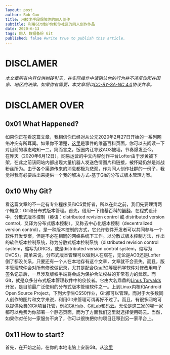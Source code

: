 ```yaml
---
layout: post
author: Bob Guo
title: 用技术手段保障你的同人创作
subtitle: 利用Git维护你和你社区的同人创作作品
date: 2020-6-13
tags: 同人 数据备份 Git
published: false #write true to publish this article.
---
```

# DISCLAMER
*本文章所有内容仅供抛砖引玉，在实际操作中请确认你的行为并不违反你所在国家、地区的法律。如果你有需要，本文章将以[CC-BY-SA-NC 4.0](https://creativecommons.org/licenses/by-nc-sa/4.0/)协议共享。*
# DISCLAMER OVER
## 0x01 What Happened?
如果你正在看这篇文章，我相信你已经对从公元2020年2月27日开始的一系列网络冲突有所耳闻。如果你不清楚，[这里](https://zh.wikipedia.org/wiki/%E8%82%96%E6%88%98%E7%B2%89%E4%B8%9D%E4%B8%BE%E6%8A%A5%E4%BA%8B%E4%BB%B6)是事件的维基百科页面，你可以去阅读一下对目前的事态略知一二。简而言之，饭圈内讧导致AO3被墙，节奏爆发至今。  
在昨天（2020年6月12日），网易运营的中文内容创作平台Lofter由于涉黄被下架，在此之前该网站内部出现大量机器人发送色情图片和链接，被怀疑仍然是肖战粉丝所为。由于各个渠道传来的消息都极为悲观，作为同人创作社群的一份子，我觉得我有必要站出来提供一个我的解决方式-基于Git的分布式版本管理方案。
## 0x10 Why Git?
看这篇文章的不一定有专业程序员和CS爱好者，所以在此之前，我们先要理清两个概念：Git和分布式版本管理。首先，借用一下维基百科的[解释](https://zh.wikipedia.org/wiki/%E5%88%86%E6%95%A3%E5%BC%8F%E7%89%88%E6%9C%AC%E6%8E%A7%E5%88%B6)，在程式设计中，分散式版本控制（英语：distributed revision control 或 distributed version control，又译为分布式版本控制），又称去中心化版本控制（decentralized version control），是一种版本控制的方式，它允许软件开发者可以共同参与一个软件开发专案，但是不必在相同的网络系统下工作。以分散式版本控制方法，作出的软件版本控制系统，称为分散式版本控制系统（distributed revision control system，缩写为DRCS，或是distributed version control system，缩写为DVCS）。简单来说，分布式版本管理可以做到人在塔在，无论是AO3还是Lofter倒了都没关系，只要还有一个人在本地存有这个文章，文章就不会丢失。而且，版本管理软件会对所有修改做记录，尤其是配合[GnuPG](https://zh.wikipedia.org/wiki/GnuPG)等密码学软件对修改用电子签名记录后，一旦涉及版权争端将会成为保护合法权益的非常有力的武器。而Git，就是众多分布式版本管理软件中的佼佼者。它由大名鼎鼎的[Linus Torvalds](https://zh.wikipedia.org/wiki/%E6%9E%97%E7%BA%B3%E6%96%AF%C2%B7%E6%89%98%E7%93%A6%E5%85%B9)开发，是目前最广泛使用的分布式版本管理软件之一。上到Linux内核和Android Open Source Project，下到大学生CS50作业，Git都可以管理。而对于大多数同人创作的图片和文字来说，利用Git来管理可谓再好不过了。而且，有很多网站可以提供免费的Git项目托管，例如[GitHub](https://github.com/)、[GitLab](https://about.gitlab.com/)和[码云](https://gitee.com/)。无论是这三家的哪一家都可以免费为你部署一个静态页面，而为了方面我们这里就选择使用码云。当然，如果你对任何一家服务不爽了，你可以很快把你的项目迁移到另一家平台上。
## 0x11 How to start?
首先，在开始之前，在你的本地电脑上安装Git。从[这里](https://git-scm.com/)
